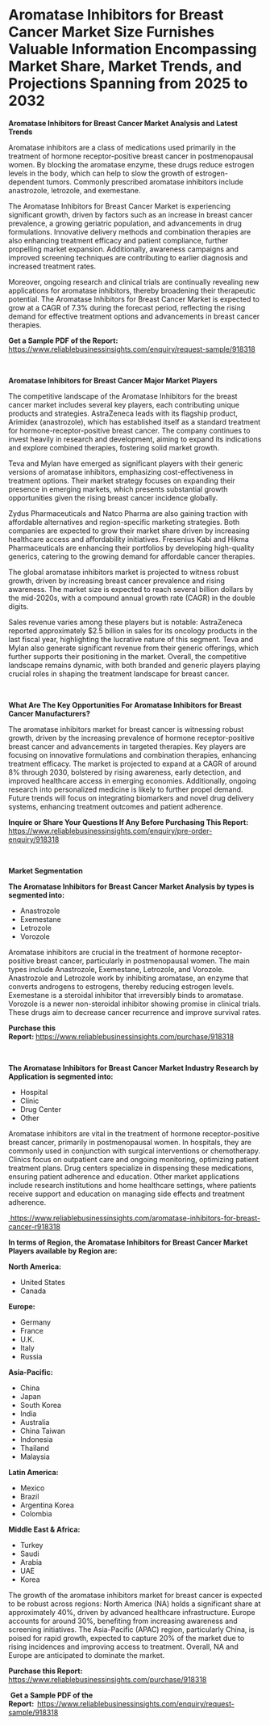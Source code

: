 <p><h1>Aromatase Inhibitors for Breast Cancer Market Size Furnishes Valuable Information Encompassing Market Share, Market Trends, and Projections Spanning from 2025 to 2032</h1></p><p><strong>Aromatase Inhibitors for Breast Cancer Market Analysis and Latest Trends</strong></p>
<p><p>Aromatase inhibitors are a class of medications used primarily in the treatment of hormone receptor-positive breast cancer in postmenopausal women. By blocking the aromatase enzyme, these drugs reduce estrogen levels in the body, which can help to slow the growth of estrogen-dependent tumors. Commonly prescribed aromatase inhibitors include anastrozole, letrozole, and exemestane.</p><p>The Aromatase Inhibitors for Breast Cancer Market is experiencing significant growth, driven by factors such as an increase in breast cancer prevalence, a growing geriatric population, and advancements in drug formulations. Innovative delivery methods and combination therapies are also enhancing treatment efficacy and patient compliance, further propelling market expansion. Additionally, awareness campaigns and improved screening techniques are contributing to earlier diagnosis and increased treatment rates.</p><p>Moreover, ongoing research and clinical trials are continually revealing new applications for aromatase inhibitors, thereby broadening their therapeutic potential. The Aromatase Inhibitors for Breast Cancer Market is expected to grow at a CAGR of 7.3% during the forecast period, reflecting the rising demand for effective treatment options and advancements in breast cancer therapies.</p></p>
<p><strong>Get a Sample PDF of the Report:&nbsp;</strong> <a href="https://www.reliablebusinessinsights.com/enquiry/request-sample/918318?utm_campaign=3539&utm_medium=2&utm_source=Github&utm_content=ia&utm_term=17042025&utm_id=aromatase-inhibitors-for-breast-cancer">https://www.reliablebusinessinsights.com/enquiry/request-sample/918318</a></p>
<p>&nbsp;</p>
<p><strong>Aromatase Inhibitors for Breast Cancer Major Market Players</strong></p>
<p><p>The competitive landscape of the Aromatase Inhibitors for the breast cancer market includes several key players, each contributing unique products and strategies. AstraZeneca leads with its flagship product, Arimidex (anastrozole), which has established itself as a standard treatment for hormone-receptor-positive breast cancer. The company continues to invest heavily in research and development, aiming to expand its indications and explore combined therapies, fostering solid market growth.</p><p>Teva and Mylan have emerged as significant players with their generic versions of aromatase inhibitors, emphasizing cost-effectiveness in treatment options. Their market strategy focuses on expanding their presence in emerging markets, which presents substantial growth opportunities given the rising breast cancer incidence globally.</p><p>Zydus Pharmaceuticals and Natco Pharma are also gaining traction with affordable alternatives and region-specific marketing strategies. Both companies are expected to grow their market share driven by increasing healthcare access and affordability initiatives. Fresenius Kabi and Hikma Pharmaceuticals are enhancing their portfolios by developing high-quality generics, catering to the growing demand for affordable cancer therapies.</p><p>The global aromatase inhibitors market is projected to witness robust growth, driven by increasing breast cancer prevalence and rising awareness. The market size is expected to reach several billion dollars by the mid-2020s, with a compound annual growth rate (CAGR) in the double digits.</p><p>Sales revenue varies among these players but is notable: AstraZeneca reported approximately $2.5 billion in sales for its oncology products in the last fiscal year, highlighting the lucrative nature of this segment. Teva and Mylan also generate significant revenue from their generic offerings, which further supports their positioning in the market. Overall, the competitive landscape remains dynamic, with both branded and generic players playing crucial roles in shaping the treatment landscape for breast cancer.</p></p>
<p>&nbsp;</p>
<p><strong>What Are The Key Opportunities For Aromatase Inhibitors for Breast Cancer Manufacturers?</strong></p>
<p><p>The aromatase inhibitors market for breast cancer is witnessing robust growth, driven by the increasing prevalence of hormone receptor-positive breast cancer and advancements in targeted therapies. Key players are focusing on innovative formulations and combination therapies, enhancing treatment efficacy. The market is projected to expand at a CAGR of around 8% through 2030, bolstered by rising awareness, early detection, and improved healthcare access in emerging economies. Additionally, ongoing research into personalized medicine is likely to further propel demand. Future trends will focus on integrating biomarkers and novel drug delivery systems, enhancing treatment outcomes and patient adherence.</p></p>
<p><strong>Inquire or Share Your Questions If Any Before Purchasing This Report:</strong> <a href="https://www.reliablebusinessinsights.com/enquiry/pre-order-enquiry/918318?utm_campaign=3539&utm_medium=2&utm_source=Github&utm_content=ia&utm_term=17042025&utm_id=aromatase-inhibitors-for-breast-cancer">https://www.reliablebusinessinsights.com/enquiry/pre-order-enquiry/918318</a></p>
<p>&nbsp;</p>
<p><strong>Market Segmentation</strong></p>
<p><strong>The Aromatase Inhibitors for Breast Cancer Market Analysis by types is segmented into:</strong></p>
<p><ul><li>Anastrozole</li><li>Exemestane</li><li>Letrozole</li><li>Vorozole</li></ul></p>
<p><p>Aromatase inhibitors are crucial in the treatment of hormone receptor-positive breast cancer, particularly in postmenopausal women. The main types include Anastrozole, Exemestane, Letrozole, and Vorozole. Anastrozole and Letrozole work by inhibiting aromatase, an enzyme that converts androgens to estrogens, thereby reducing estrogen levels. Exemestane is a steroidal inhibitor that irreversibly binds to aromatase. Vorozole is a newer non-steroidal inhibitor showing promise in clinical trials. These drugs aim to decrease cancer recurrence and improve survival rates.</p></p>
<p><strong>Purchase this Report:&nbsp;</strong><a href="https://www.reliablebusinessinsights.com/purchase/918318?utm_campaign=3539&utm_medium=2&utm_source=Github&utm_content=ia&utm_term=17042025&utm_id=aromatase-inhibitors-for-breast-cancer">https://www.reliablebusinessinsights.com/purchase/918318</a></p>
<p>&nbsp;</p>
<p><strong>The Aromatase Inhibitors for Breast Cancer Market Industry Research by Application is segmented into:</strong></p>
<p><ul><li>Hospital</li><li>Clinic</li><li>Drug Center</li><li>Other</li></ul></p>
<p><p>Aromatase inhibitors are vital in the treatment of hormone receptor-positive breast cancer, primarily in postmenopausal women. In hospitals, they are commonly used in conjunction with surgical interventions or chemotherapy. Clinics focus on outpatient care and ongoing monitoring, optimizing patient treatment plans. Drug centers specialize in dispensing these medications, ensuring patient adherence and education. Other market applications include research institutions and home healthcare settings, where patients receive support and education on managing side effects and treatment adherence.</p></p>
<p><a href="https://www.reliablebusinessinsights.com/aromatase-inhibitors-for-breast-cancer-r918318?utm_campaign=3539&utm_medium=2&utm_source=Github&utm_content=ia&utm_term=17042025&utm_id=aromatase-inhibitors-for-breast-cancer">&nbsp;https://www.reliablebusinessinsights.com/aromatase-inhibitors-for-breast-cancer-r918318</a></p>
<p><strong>In terms of Region, the Aromatase Inhibitors for Breast Cancer Market Players available by Region are:</strong></p>
<p>
    <p> <strong> North America: </strong>
        <ul>
            <li>United States</li>
            <li>Canada</li>
        </ul>
        </p> 
    <p> <strong> Europe: </strong>
        <ul>
            <li>Germany</li>
            <li>France</li>
            <li>U.K.</li>
            <li>Italy</li>
            <li>Russia</li>
        </ul>
        </p> 
    <p> <strong> Asia-Pacific: </strong>
        <ul>
            <li>China</li>
            <li>Japan</li>
            <li>South Korea</li>
            <li>India</li>
            <li>Australia</li>
            <li>China Taiwan</li>
            <li>Indonesia</li>
            <li>Thailand</li>
            <li>Malaysia</li>
        </ul>
        </p> 
    <p> <strong> Latin America: </strong>
        <ul>
            <li>Mexico</li>
            <li>Brazil</li>
            <li>Argentina Korea</li>
            <li>Colombia</li>
        </ul>
        </p> 
    <p> <strong> Middle East & Africa: </strong>
        <ul>
            <li>Turkey</li>
            <li>Saudi</li>
            <li>Arabia</li>
            <li>UAE</li>
            <li>Korea</li>
        </ul>
    </p>
    </p>
<p><p>The growth of the aromatase inhibitors market for breast cancer is expected to be robust across regions: North America (NA) holds a significant share at approximately 40%, driven by advanced healthcare infrastructure. Europe accounts for around 30%, benefiting from increasing awareness and screening initiatives. The Asia-Pacific (APAC) region, particularly China, is poised for rapid growth, expected to capture 20% of the market due to rising incidences and improving access to treatment. Overall, NA and Europe are anticipated to dominate the market.</p></p>
<p><strong>Purchase this Report: </strong><a href="https://www.reliablebusinessinsights.com/purchase/918318?utm_campaign=3539&utm_medium=2&utm_source=Github&utm_content=ia&utm_term=17042025&utm_id=aromatase-inhibitors-for-breast-cancer">https://www.reliablebusinessinsights.com/purchase/918318</a></p>
<p>&nbsp;<strong>Get a Sample PDF of the Report:&nbsp;&nbsp;</strong><a href="https://www.reliablebusinessinsights.com/enquiry/request-sample/918318?utm_campaign=3539&utm_medium=2&utm_source=Github&utm_content=ia&utm_term=17042025&utm_id=aromatase-inhibitors-for-breast-cancer">https://www.reliablebusinessinsights.com/enquiry/request-sample/918318</a></p>
<p><strong></strong></p>
<p><p></p><p></p><p></p></p>